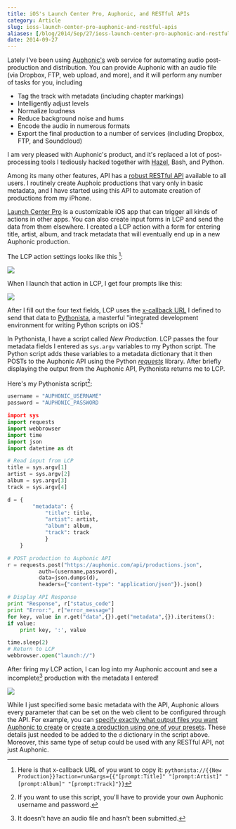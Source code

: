 ```yaml
---
title: iOS's Launch Center Pro, Auphonic, and RESTful APIs
category: Article
slug: ioss-launch-center-pro-auphonic-and-restful-apis
aliases: [/blog/2014/Sep/27/ioss-launch-center-pro-auphonic-and-restful-apis/]
date: 2014-09-27
---
```


Lately I've been using [Auphonic's](http://www.auphonic.com) web service for automating audio post-production and distribution. You can provide Auphonic with an audio file (via Dropbox, FTP, web upload, and more), and it will perform any number of tasks for you, including

* Tag the track with metadata (including chapter markings)
* Intelligently adjust levels
* Normalize loudness
* Reduce background noise and hums
* Encode the audio in numerous formats
* Export the final production to a number of services (including Dropbox, FTP, and Soundcloud)

I am very pleased with Auphonic's product, and it's replaced a lot of post-processing tools I tediously hacked together with [Hazel](http://www.noodlesoft.com/hazel.php), Bash, and Python.

Among its many other features, API has a [robust RESTful API](https://auphonic.com/developers) available to all users. I routinely create Auphoic productions that vary only in basic metadata, and I have started using this API to automate creation of productions from my iPhone.

[Launch Center Pro](http://contrast.co/launch-center-pro/) is a customizable iOS app that can trigger all kinds of actions in other apps. You can also create input forms in LCP and send the data from them elsewhere. I created a LCP action with a form for entering title, artist, album, and track metadata that will eventually end up in a new Auphonic production.

The LCP action settings looks like this [^xcallback]:

![](/uploads/2014/09/lcp1.png)

When I launch that action in LCP, I get four prompts like this:

![](/uploads/2014/09/lcp2.png)

After I fill out the four text fields, LCP uses the [x-callback URL](http://x-callback-url.com/) I defined to send that data to [Pythonista](http://omz-software.com/pythonista/), a masterful "integrated development environment for writing Python scripts on iOS."

In Pythonista, I have a script called _New Production_. LCP passes the four metadata fields I entered as `sys.argv` variables to my Python script. The Python script adds these variables to a metadata dictionary that it then POSTs to the Auphonic API using the Python [_requests_](http://docs.python-requests.org/en/latest/) library. After briefly displaying the output from the Auphonic API, Pythonista returns me to LCP.

Here's my Pythonista script[^pythonista-script]:

```python
username = "AUPHONIC_USERNAME"
password = "AUPHONIC_PASSWORD

import sys
import requests
import webbrowser
import time
import json
import datetime as dt

# Read input from LCP
title = sys.argv[1]
artist = sys.argv[2]
album = sys.argv[3]
track = sys.argv[4]

d = {
        "metadata": {
            "title": title,
            "artist": artist,
            "album": album,
            "track": track
            }
    }

# POST production to Auphonic API
r = requests.post("https://auphonic.com/api/productions.json",
          auth=(username,password),
          data=json.dumps(d),
          headers={"content-type": "application/json"}).json()

# Display API Response
print "Response", r["status_code"]
print "Error:", r["error_message"]
for key, value in r.get("data",{}).get("metadata",{}).iteritems():
if value:
    print key, ':', value

time.sleep(2)
# Return to LCP
webbrowser.open("launch://")
```

After firing my LCP action, I can log into my Auphonic account and see a incomplete[^incomplete] production with the metadata I entered!

![](/uploads/2014/09/auphonic.png)

While I just specified some basic metadata with the API, Auphonic allows every parameter that can be set on the web client to be configured through the API. For example, you can [specify exactly what output files you want Auphonic to create](https://auphonic.com/api-docs/details.html#output-files) or [create a production using one of your presets](https://auphonic.com/api-docs/simple_usage.html). These details just needed to be added to the `d`
dictionary in the script above. Moreover, this same type of setup could be used with any RESTful API, not just Auphonic.

[^pythonista-script]: If you want to use this script, you'll have to provide your own Auphonic username and password.

[^xcallback]: Here is that x-callback URL of you want to copy it: `pythonista://{{New Production}}?action=run&args={{"[prompt:Title]" "[prompt:Artist]" "[prompt:Album]" "[prompt:Track]"}}`

[^incomplete]: It doesn't have an audio file and hasn't been submitted.
